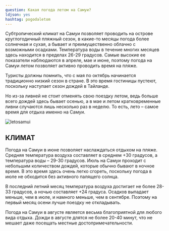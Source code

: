 ```yaml
---
question: Какая погода летом на Самуи?
ldjson: yes
hashtag: pogodaletom
---
```


Субтропический климат на Самуи позволяет проводить на острове круглогодичный пляжный сезон, в какие-то месяцы погода более солнечная и сухая, а бывает и преимущественно облачно с возможными осадками. Температура воды в течение многих месяцев здесь находится в пределах 26-29 градусов. Самые высокие ее показатели наблюдаются в апреле, мае и июне, поэтому погода на Самуи летом позволяет активно проводить время на пляже.

Туристы должны помнить, что с мая по октябрь начинается традиционно низкий сезон в стране. В это время гостиницы пустеют, поскольку наступает сезон дождей в Тайланде.

Но из-за ливней не стоит отменять свою поездку летом, ведь больше всего дождей здесь бывает осенью, а в мае и летом кратковременные ливни случаются лишь несколько раз в неделю. То есть, лето – самое время для отдыха именно на Самуи.

![letosamui](https://samuifaq.ru/assets/letosamui.jpg)

## КЛИМАТ

Погода на Самуи в июне позволяет наслаждаться отдыхом на пляже. Средняя температура воздуха составляет в среднем +30 градусов, а температура воды – 29-30 градусов. Июль на Самуи проходит с небольшим количеством дождей, которые обычно бывают в ночное время. В это время здесь очень легко сгореть, поскольку погода в июле не обходится без активного палящего солнца.

В последний летний месяц температура воздуха достигает не более 28-33 градусов, а ночью составляет +24 градуса. Осадков выпадает меньше, чем в июле, и намного меньше, чем в сентябре. Поэтому на первый месяц осени лучше поездку не откладывать.

Погода на Самуи в августе является весьма благоприятной для любого вида отдыха. Дожди в августе длятся не более 20-40 минут, что не мешает даже посещать местные достопримечательности.

